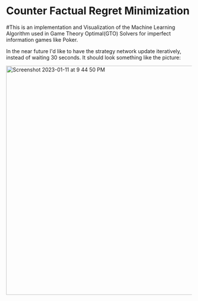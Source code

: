 # Counter Factual Regret Minimization 

#This is an implementation and Visualization of the Machine Learning Algorithm used in Game Theory Optimal(GTO) Solvers for imperfect information games like Poker.

In the near future I'd like to have the strategy network update iteratively, instead of waiting 30 seconds.
It should look something like the picture:


<img width="621" alt="Screenshot 2023-01-11 at 9 44 50 PM" src="https://user-images.githubusercontent.com/70383367/211963587-e47f07ac-2130-4335-987f-0a485f3beec5.png">
